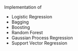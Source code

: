 Implementation of 
- Logistic Regression
- Bagging
- Boosting
- Random Forest
- Gaussian Process Regression
- Support Vector Regression
